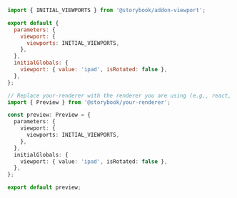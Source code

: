 ```js filename=".storybook/preview.js" renderer="common" language="js"
import { INITIAL_VIEWPORTS } from '@storybook/addon-viewport';

export default {
  parameters: {
    viewport: {
      viewports: INITIAL_VIEWPORTS,
    },
  },
  initialGlobals: {
    viewport: { value: 'ipad', isRotated: false },
  },
};
```

```ts filename=".storybook/preview.ts" renderer="common" language="ts"
// Replace your-renderer with the renderer you are using (e.g., react, vue3, angular, etc.)
import { Preview } from '@storybook/your-renderer';

const preview: Preview = {
  parameters: {
    viewport: {
      viewports: INITIAL_VIEWPORTS,
    },
  },
  initialGlobals: {
    viewport: { value: 'ipad', isRotated: false },
  },
};

export default preview;
```
